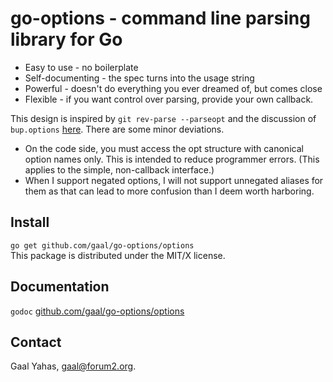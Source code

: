 go-options - command line parsing library for Go
================================================

* Easy to use - no boilerplate
* Self-documenting - the spec turns into the usage string
* Powerful - doesn't do everything you ever dreamed of, but comes close
* Flexible - if you want control over parsing, provide your own callback.

This design is inspired by `git rev-parse --parseopt` and the discussion of
`bup.options` [here](http://apenwarr.ca/log/?m=201111#02). There are some
minor deviations.

* On the code side, you must access the opt structure with canonical option
names only. This is intended to reduce programmer errors. (This applies to
the simple, non-callback interface.)
* When I support negated options, I will not support unnegated aliases
for them as that can lead to more confusion than I deem worth harboring.

Install
-------

`go get github.com/gaal/go-options/options`  
This package is distributed under the MIT/X license.

Documentation
-------------

`godoc` [github.com/gaal/go-options/options](http://godoc.org/github.com/gaal/go-options/options)

Contact
-------

Gaal Yahas, gaal@forum2.org.
